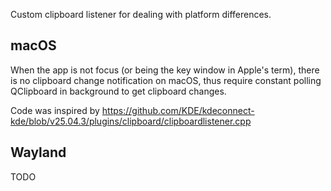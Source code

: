 Custom clipboard listener for dealing with platform differences.

## macOS

When the app is not focus (or being the key window in Apple's term),
there is no clipboard change notification on macOS,
thus require constant polling QClipboard in background to get clipboard changes.

Code was inspired by
https://github.com/KDE/kdeconnect-kde/blob/v25.04.3/plugins/clipboard/clipboardlistener.cpp

## Wayland

TODO

